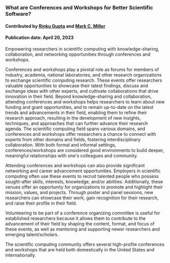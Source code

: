 ### What are Conferences and Workshops for Better Scientific Software?
#### Contributed by [Rinku Gupta](https://github.com/rinkug) and [Mark C. Miller](https://github.com/markcmiller86)
#### Publication date: April 20, 2023

<!--- deck start --->
Empowering researchers in scientific computing with knowledge-sharing, collaboration, and networking opportunities through conferences and workshops.
<!--- deck end --->

<!--- body start --->

Conferences and workshops play a pivotal role as forums for members of industry, academia, national laboratories, and other research organizations to exchange scientific computing research. 
These events offer researchers valuable opportunities to showcase their latest findings, discuss and exchange ideas with other experts, and cultivate collaborations that drive innovation in their field. 
Beyond knowledge-sharing and collaboration, attending conferences and workshops helps researchers to learn about new funding and grant opportunities, and to remain up-to-date on the latest trends and advancements in their field, enabling them to refine their research approach, resulting in the development of new insights, techniques, and approaches that can further advance their research agenda. 
The scientific computing field spans various domains, and conferences and workshops offer researchers a chance to connect with experts from other domains and fields, fostering interdisciplinary collaboration. 
With both formal and informal settings, conferences/workshops are considered good environments to build deeper, meaningful relationships with one's colleagues and community.

Attending conferences and workshops can also provide significant networking and career advancement opportunities. 
Employers in scientific computing often use these events to recruit talented people who possess sought-after skills, interests, knowledge, and/or abilities. 
Additionally, these venues offer an opportunity for organizations to promote and highlight their mission, values, and projects. 
Through poster and panel sessions, new researchers can showcase their work, gain recognition for their research, and raise their profile in their field.

Volunteering to be part of a conference organizing committee is useful for established researchers because it allows them to contribute to the advancement of their field by shaping the content, format, and focus of these events, as well as mentoring and supporting newer researchers and emerging talent/scholars.

The scientific computing community offers several high-profile conferences and workshops that are held both domestically in the United States and internationally.

<!--- body end  --->

 
<!---
Publish: yes
Pinned: yes
Topics: conferences and workshops
RSS update: 2023-20-04
--->
